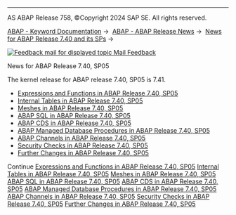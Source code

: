   

* * *

AS ABAP Release 758, ©Copyright 2024 SAP SE. All rights reserved.

[ABAP - Keyword Documentation](javascript:call_link\('abenabap.htm'\)) →  [ABAP - ABAP Release News](javascript:call_link\('abennews.htm'\)) →  [News for ABAP Release 7.40 and its SPs](javascript:call_link\('abennews-740.htm'\)) → 

 [![](Mail.gif?object=Mail.gif "Feedback mail for displayed topic") Mail Feedback](mailto:f1_help@sap.com?subject=Feedback%20on%20ABAP%20Documentation&body=Document:%20News%20for%20ABAP%20Release%207.40%2C%20SP05%2C%20ABENNEWS-740_SP05%2C%20758%0D%0A%0D%0AError:%0D%0A%0D%0A%0D%0A%0D%0ASuggestion%20for%20improvement:)

News for ABAP Release 7.40, SP05

The kernel release for ABAP release 7.40, SP05 is 7.41.

-   [Expressions and Functions in ABAP Release 7.40, SP05](javascript:call_link\('abennews-740_sp05-expressions.htm'\))
-   [Internal Tables in ABAP Release 7.40, SP05](javascript:call_link\('abennews-740_sp05-itab.htm'\))
-   [Meshes in ABAP Release 7.40, SP05](javascript:call_link\('abennews-740_sp05-mesh.htm'\))
-   [ABAP SQL in ABAP Release 7.40, SP05](javascript:call_link\('abennews-740_sp05-abap_sql.htm'\))
-   [ABAP CDS in ABAP Release 7.40, SP05](javascript:call_link\('abennews-740_sp05-abap_cds.htm'\))
-   [ABAP Managed Database Procedures in ABAP Release 7.40, SP05](javascript:call_link\('abennews-740_sp05-amdp.htm'\))
-   [ABAP Channels in ABAP Release 7.40, SP05](javascript:call_link\('abennews-740_sp05-abap_channels.htm'\))
-   [Security Checks in ABAP Release 7.40, SP05](javascript:call_link\('abennews-740-slin_sec.htm'\))
-   [Further Changes in ABAP Release 7.40, SP05](javascript:call_link\('abennews-740_sp05-others.htm'\))

Continue
[Expressions and Functions in ABAP Release 7.40, SP05](javascript:call_link\('abennews-740_sp05-expressions.htm'\))
[Internal Tables in ABAP Release 7.40, SP05](javascript:call_link\('abennews-740_sp05-itab.htm'\))
[Meshes in ABAP Release 7.40, SP05](javascript:call_link\('abennews-740_sp05-mesh.htm'\))
[ABAP SQL in ABAP Release 7.40, SP05](javascript:call_link\('abennews-740_sp05-abap_sql.htm'\))
[ABAP CDS in ABAP Release 7.40, SP05](javascript:call_link\('abennews-740_sp05-abap_cds.htm'\))
[ABAP Managed Database Procedures in ABAP Release 7.40, SP05](javascript:call_link\('abennews-740_sp05-amdp.htm'\))
[ABAP Channels in ABAP Release 7.40, SP05](javascript:call_link\('abennews-740_sp05-abap_channels.htm'\))
[Security Checks in ABAP Release 7.40, SP05](javascript:call_link\('abennews-740-slin_sec.htm'\))
[Further Changes in ABAP Release 7.40, SP05](javascript:call_link\('abennews-740_sp05-others.htm'\))